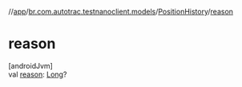 //[app](../../../index.md)/[br.com.autotrac.testnanoclient.models](../index.md)/[PositionHistory](index.md)/[reason](reason.md)

# reason

[androidJvm]\
val [reason](reason.md): [Long](https://kotlinlang.org/api/latest/jvm/stdlib/kotlin/-long/index.html)?
